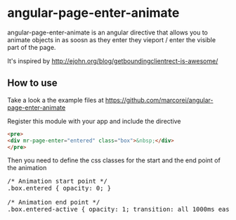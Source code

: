 # angular-page-enter-animate

angular-page-enter-animate is an angular directive that allows you to animate objects in as soosn as they enter they vieport / enter the visible part of the page.

It's inspired by http://ejohn.org/blog/getboundingclientrect-is-awesome/


## How to use

Take a look a the example files at https://github.com/marcorei/angular-page-enter-animate

Register this module with your app and include the directive
```html
<pre>
<div mr-page-enter="entered" class="box">&nbsp;</div>
</pre>
```
Then you need to define the css classes for the start and the end point of the animation
<pre>
/* Animation start point */
.box.entered { opacity: 0; } 

/* Animation end point */
.box.entered-active { opacity: 1; transition: all 1000ms ease; }
</pre>


